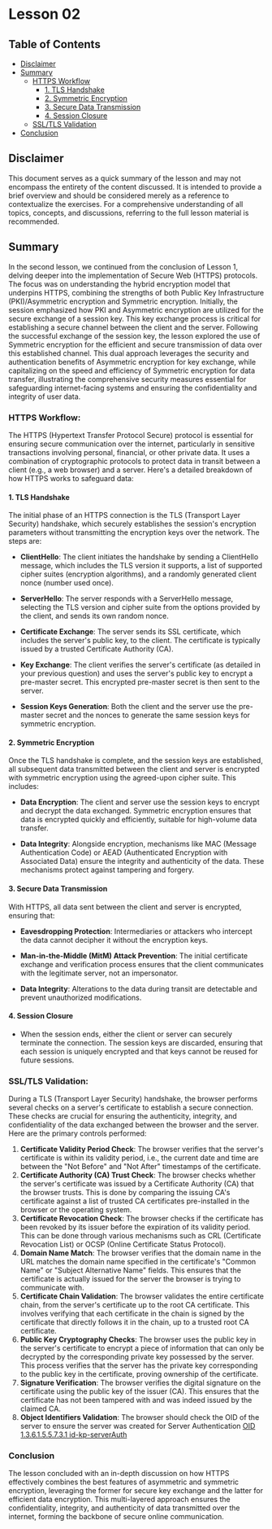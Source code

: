 # Lesson 02

## Table of Contents

- [Disclaimer](#disclaimer)
- [Summary](#summary)
  - [HTTPS Workflow](#https-workflow)
    - [1. TLS Handshake](#1-tls-handshake)
    - [2. Symmetric Encryption](#2-symmetric-encryption)
    - [3. Secure Data Transmission](#3-secure-data-transmission)
    - [4. Session Closure](#4-session-closure)
  - [SSL/TLS Validation](#ssltls-validation)
- [Conclusion](#conclusion)

## Disclaimer

This document serves as a quick summary of the lesson and may not encompass the entirety of the content discussed. It is intended to provide a brief overview and should be considered merely as a reference to contextualize the exercises. For a comprehensive understanding of all topics, concepts, and discussions, referring to the full lesson material is recommended.

## Summary

In the second lesson, we continued from the conclusion of Lesson 1, delving deeper into the implementation of Secure 
Web (HTTPS) protocols. The focus was on understanding the hybrid encryption model that underpins HTTPS, combining the 
strengths of both Public Key Infrastructure (PKI)/Asymmetric encryption and Symmetric encryption. Initially, the session 
emphasized how PKI and Asymmetric encryption are utilized for the secure exchange of a session key. This key exchange 
process is critical for establishing a secure channel between the client and the server. Following the successful 
exchange of the session key, the lesson explored the use of Symmetric encryption for the efficient and secure 
transmission of data over this established channel. This dual approach leverages the security and authentication 
benefits of Asymmetric encryption for key exchange, while capitalizing on the speed and efficiency of Symmetric 
encryption for data transfer, illustrating the comprehensive security measures essential for safeguarding 
internet-facing systems and ensuring the confidentiality and integrity of user data.

### HTTPS Workflow:

The HTTPS (Hypertext Transfer Protocol Secure) protocol is essential for ensuring secure communication over the internet, particularly in sensitive transactions involving personal, financial, or other private data. It uses a combination of cryptographic protocols to protect data in transit between a client (e.g., a web browser) and a server. Here's a detailed breakdown of how HTTPS works to safeguard data:

#### 1. **TLS Handshake**
The initial phase of an HTTPS connection is the TLS (Transport Layer Security) handshake, which securely establishes the session's encryption parameters without transmitting the encryption keys over the network. The steps are:

- **ClientHello**: The client initiates the handshake by sending a ClientHello message, which includes the TLS version it supports, a list of supported cipher suites (encryption algorithms), and a randomly generated client nonce (number used once).

- **ServerHello**: The server responds with a ServerHello message, selecting the TLS version and cipher suite from the options provided by the client, and sends its own random nonce.

- **Certificate Exchange**: The server sends its SSL certificate, which includes the server's public key, to the client. The certificate is typically issued by a trusted Certificate Authority (CA).

- **Key Exchange**: The client verifies the server's certificate (as detailed in your previous question) and uses the server's public key to encrypt a pre-master secret. This encrypted pre-master secret is then sent to the server.

- **Session Keys Generation**: Both the client and the server use the pre-master secret and the nonces to generate the same session keys for symmetric encryption.

#### 2. **Symmetric Encryption**
Once the TLS handshake is complete, and the session keys are established, all subsequent data transmitted between the client and server is encrypted with symmetric encryption using the agreed-upon cipher suite. This includes:

- **Data Encryption**: The client and server use the session keys to encrypt and decrypt the data exchanged. Symmetric encryption ensures that data is encrypted quickly and efficiently, suitable for high-volume data transfer.

- **Data Integrity**: Alongside encryption, mechanisms like MAC (Message Authentication Code) or AEAD (Authenticated Encryption with Associated Data) ensure the integrity and authenticity of the data. These mechanisms protect against tampering and forgery.

#### 3. **Secure Data Transmission**
With HTTPS, all data sent between the client and server is encrypted, ensuring that:

- **Eavesdropping Protection**: Intermediaries or attackers who intercept the data cannot decipher it without the encryption keys.

- **Man-in-the-Middle (MitM) Attack Prevention**: The initial certificate exchange and verification process ensures that the client communicates with the legitimate server, not an impersonator.

- **Data Integrity**: Alterations to the data during transit are detectable and prevent unauthorized modifications.

#### 4. **Session Closure**
- When the session ends, either the client or server can securely terminate the connection. The session keys are discarded, ensuring that each session is uniquely encrypted and that keys cannot be reused for future sessions.

### SSL/TLS Validation:

During a TLS (Transport Layer Security) handshake, the browser performs several checks on a server's certificate to establish a secure connection. These checks are crucial for ensuring the authenticity, integrity, and confidentiality of the data exchanged between the browser and the server. Here are the primary controls performed:

1. **Certificate Validity Period Check**: The browser verifies that the server's certificate is within its validity period, i.e., the current date and time are between the "Not Before" and "Not After" timestamps of the certificate.
2. **Certificate Authority (CA) Trust Check**: The browser checks whether the server's certificate was issued by a Certificate Authority (CA) that the browser trusts. This is done by comparing the issuing CA's certificate against a list of trusted CA certificates pre-installed in the browser or the operating system.
3. **Certificate Revocation Check**: The browser checks if the certificate has been revoked by its issuer before the expiration of its validity period. This can be done through various mechanisms such as CRL (Certificate Revocation List) or OCSP (Online Certificate Status Protocol).
4. **Domain Name Match**: The browser verifies that the domain name in the URL matches the domain name specified in the certificate's "Common Name" or "Subject Alternative Name" fields. This ensures that the certificate is actually issued for the server the browser is trying to communicate with.
5. **Certificate Chain Validation**: The browser validates the entire certificate chain, from the server's certificate up to the root CA certificate. This involves verifying that each certificate in the chain is signed by the certificate that directly follows it in the chain, up to a trusted root CA certificate.
6. **Public Key Cryptography Checks**: The browser uses the public key in the server's certificate to encrypt a piece of information that can only be decrypted by the corresponding private key possessed by the server. This process verifies that the server has the private key corresponding to the public key in the certificate, proving ownership of the certificate.
7. **Signature Verification**: The browser verifies the digital signature on the certificate using the public key of the issuer (CA). This ensures that the certificate has not been tampered with and was indeed issued by the claimed CA.
8. **Object Identifiers Validation**: The browser should check the OID of the server to ensure the server was created for Server Authentication [OID 1.3.6.1.5.5.7.3.1 id-kp-serverAuth](https://oidref.com/1.3.6.1.5.5.7.3.1)

### Conclusion

The lesson concluded with an in-depth discussion on how HTTPS effectively combines the best features of asymmetric 
and symmetric encryption, leveraging the former for secure key exchange and the latter for efficient data encryption. 
This multi-layered approach ensures the confidentiality, integrity, and authenticity of data transmitted over the 
internet, forming the backbone of secure online communication.

